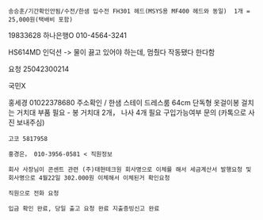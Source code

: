 
```
송승훈/기간확인안됨/수전/한샘 입수전 FH301 헤드(MSYS용 MF400 헤드와 동일)  1개 = 25,000원(택배비 포함)
```


19833628 하나은행O  010-4564-3241


HS614MD
인덕션 -> 물이 끓고 있어야 하는데, 멈췄다 작동됐다 한다함

요청 25042300214

국민X


홍세경 01022378680 주소확인 / 한샘 스테이 드레스룸 64cm 단독형 옷걸이봉 걸치는 거치대 부품 필요 - 봉 거치대 2개， 나사 4개 필요 구입가능여부 문의 (카톡으로 사진 보내주심)



```
고코 5817958

홍경은， 010-3956-0581 < 직원정보

회사 사장님이 콘센트 관련 (주)태현테크원 회사명으로 이체를 해서 세금계산서 발행요청 및 회사명으로 4월22일 302.000원 이체해서 이체된거 확인요청

직원으로 전화 요청

입금 확인 완료, 당일 출고 요청 완료 지출증빙신고 완료

```

